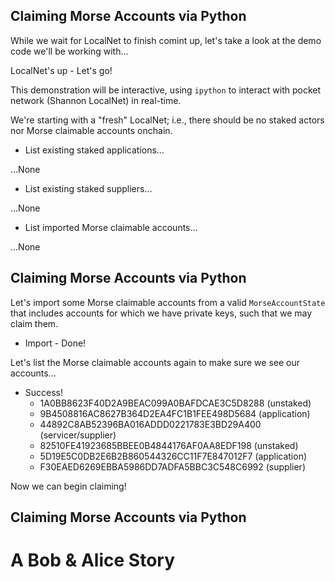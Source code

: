 Claiming Morse Accounts via Python
---

While we wait for LocalNet to finish comint up, let's take a look at the demo code we'll be working with...
<!-- pause -->

LocalNet's up - Let's go!
<!-- pause -->

This demonstration will be interactive, using `ipython` to interact with pocket network (Shannon LocalNet) in real-time.
<!-- pause -->

We're starting with a "fresh" LocalNet; i.e., there should be no staked actors nor Morse claimable accounts onchain.

<!-- pause -->
- List existing staked applications...
<!-- pause -->
...None

<!-- pause -->
- List existing staked suppliers...
<!-- pause -->
...None

<!-- pause -->
- List imported Morse claimable accounts...
<!-- pause -->
...None

<!-- end_slide -->

Claiming Morse Accounts via Python
---

Let's import some Morse claimable accounts from a valid `MorseAccountState` that includes accounts for which we have private keys, such that we may claim them.
<!-- pause -->

- Import - Done!
<!-- pause -->

Let's list the Morse claimable accounts again to make sure we see our accounts...
<!-- pause -->

- Success!
  - 1A0BB8623F40D2A9BEAC099A0BAFDCAE3C5D8288 (unstaked)
  - 9B4508816AC8627B364D2EA4FC1B1FEE498D5684 (application)
  - 44892C8AB52396BA016ADDD0221783E3BD29A400 (servicer/supplier)
  - 82510FE41923685BBEE0B4844176AF0AA8EDF198 (unstaked)
  - 5D19E5C0DB2E6B2B860544326CC11F7E847012F7 (application)
  - F30EAED6269EBBA5986DD7ADFA5BBC3C548C6992 (supplier)
<!-- pause -->

Now we can begin claiming!
<!-- end_slide -->

Claiming Morse Accounts via Python
---

A Bob & Alice Story
===
